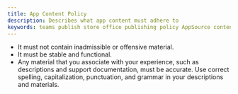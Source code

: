 ```yaml
---
title: App Content Policy 
description: Describes what app content must adhere to
keywords: teams publish store office publishing policy AppSource content
---
```


* It must not contain inadmissible or offensive material.
* It must be stable and functional.
* Any material that you associate with your experience, such as descriptions and support documentation, must be accurate. Use correct spelling, capitalization, punctuation, and grammar in your descriptions and materials.
